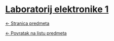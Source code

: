 # [Laboratorij elektronike 1](https://www.github.com/studosi-fer/LABELE1)
[<- Stranica predmeta](https://www.fer.unizg.hr/predmet/labele1)

[<- Povratak na listu predmeta](https://www.github.com/studosi/FER)